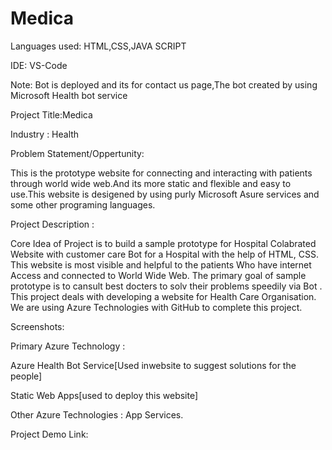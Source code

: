 # Medica
Languages used: HTML,CSS,JAVA SCRIPT

IDE: VS-Code

Note: Bot is deployed and its for contact us page,The bot created by using Microsoft Health bot service

Project Title:Medica

Industry : Health

Problem Statement/Oppertunity:

This is the prototype website for connecting and interacting with patients through world wide web.And its more static and flexible and easy to use.This website is desigened by using purly Microsoft  Asure services and some other programing languages. 

Project Description :

Core Idea of Project is to build a sample prototype for Hospital Colabrated Website with customer care Bot for a Hospital with the help of HTML, CSS. This website is most visible and helpful to the patients Who have internet Access and connected to World Wide Web. The primary goal of sample prototype is to cansult best docters to solv their problems  speedily via Bot . This project deals with developing a website for Health Care Organisation. We are using Azure Technologies with GitHub to complete this project.

Screenshots:




Primary Azure Technology :

Azure Health Bot Service[Used inwebsite to suggest solutions for the people] 

Static Web Apps[used to deploy this website]

Other Azure Technologies : App Services.

Project Demo Link:

